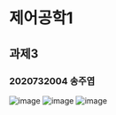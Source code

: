 # 제어공학1
## 과제3
### 2020732004 송주엽
![image](https://github.com/user-attachments/assets/8b5b6d0d-3f82-45d6-9c57-18d321fd3235)
![image](https://github.com/user-attachments/assets/894c6f8a-80a1-4438-b8a1-554c5c446a5c)
![image](https://github.com/user-attachments/assets/eadb36bb-ce92-4c2e-98bc-2509409eec53)
